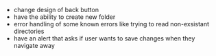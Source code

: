   - change design of back button
  - have the ability to create new folder
  - error handling of some known errors like trying to read non-exsistant directories
  - have an alert that asks if user wants to save changes when they navigate away
